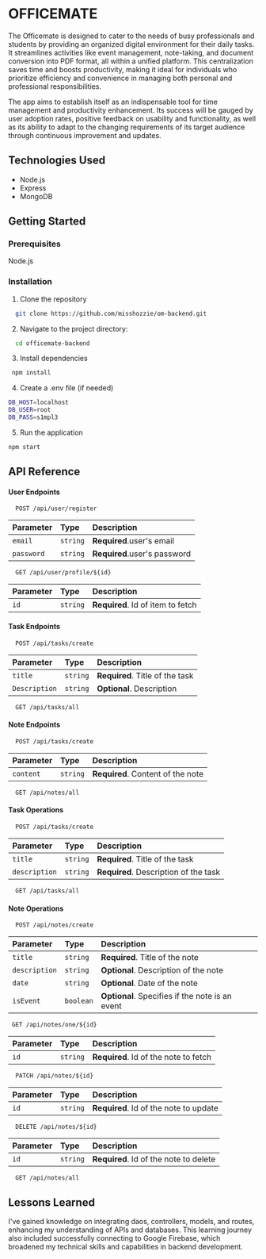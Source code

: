 
# OFFICEMATE

The Officemate is designed to cater to the needs of busy professionals and students by providing an organized digital environment for their daily tasks. It streamlines activities like event management, note-taking, and document conversion into PDF format, all within a unified platform. This centralization saves time and boosts productivity, making it ideal for individuals who prioritize efficiency and convenience in managing both personal and professional responsibilities.

The app aims to establish itself as an indispensable tool for time management and productivity enhancement. Its success will be gauged by user adoption rates, positive feedback on usability and functionality, as well as its ability to adapt to the changing requirements of its target audience through continuous improvement and updates.


## Technologies Used

* Node.js
* Express
* MongoDB


## Getting Started

### Prerequisites

Node.js
### Installation

1. Clone the repository

```bash
  git clone https://github.com/misshozzie/om-backend.git

```

2. Navigate to the project directory:

```bash
  cd officemate-backend

```

3. Install dependencies

```bash
 npm install

```
4. Create a .env file (if needed)

```bash
DB_HOST=localhost
DB_USER=root
DB_PASS=s1mpl3
```

5. Run the application

```bash
npm start
```
## API Reference

#### User Endpoints

```http
  POST /api/user/register
```

| Parameter | Type     | Description                |
| :-------- | :------- | :------------------------- |
| `email` | `string` | **Required**.user's email |
| `password` | `string` | **Required**.user's password |


```http
  GET /api/user/profile/${id}
```

| Parameter | Type     | Description                       |
| :-------- | :------- | :-------------------------------- |
| `id`      | `string` | **Required**. Id of item to fetch |

#### Task Endpoints

```http
  POST /api/tasks/create
```

| Parameter | Type     | Description                       |
| :-------- | :------- | :-------------------------------- |
| `title`      | `string` | **Required**. Title of the task |
| `Description`      | `string` | **Optional**. Description |

```http
  GET /api/tasks/all
```

#### Note Endpoints

```http
  POST /api/tasks/create
```

| Parameter | Type     | Description                       |
| :-------- | :------- | :-------------------------------- |
| `content`      | `string` | **Required**. Content of the note |


```http
  GET /api/notes/all

```

#### Task Operations

```http
  POST /api/tasks/create
```

| Parameter | Type     | Description                       |
| :-------- | :------- | :-------------------------------- |
| `title`      | `string` | **Required**. Title of the task |
| `description`      | `string` | **Required**. Description of the task |

```http
  GET /api/tasks/all

```

#### Note Operations

```http
  POST /api/notes/create
```

| Parameter | Type     | Description                       |
| :-------- | :------- | :-------------------------------- |
| `title`      | `string` | **Required**. Title of the note |
| `description`   | `string` | **Optional**. Description of the note |
| `date`   | `string` | **Optional**. Date of the note |
| `isEvent`   | `boolean` | **Optional**. Specifies if the note is an event |

```http
 GET /api/notes/one/${id}
```

| Parameter | Type     | Description                       |
| :-------- | :------- | :-------------------------------- |
| `id`      | `string` | **Required**. Id of the note to fetch |

```http
  PATCH /api/notes/${id}

```

| Parameter | Type     | Description                       |
| :-------- | :------- | :-------------------------------- |
| `id`      | `string` | **Required**. Id of the note to update |

```http
  DELETE /api/notes/${id}
```

| Parameter | Type     | Description                       |
| :-------- | :------- | :-------------------------------- |
| `id`      | `string` | **Required**. Id of the note to delete |


```http
  GET /api/notes/all
```

## Lessons Learned

I've gained knowledge on integrating daos, controllers, models, and routes, enhancing my understanding of APIs and databases. This learning journey also included successfully connecting to Google Firebase, which broadened my technical skills and capabilities in backend development.

